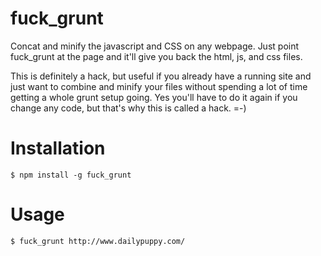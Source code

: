 # fuck_grunt

Concat and minify the javascript and CSS on any webpage. Just point fuck_grunt at the page and it'll give you
back the html, js, and css files.

This is definitely a hack, but useful if you already have a running site and just want to combine and minify your files
without spending a lot of time getting a whole grunt setup going. Yes you'll have to do it again if you change any code,
but that's why this is called a hack. =-)

# Installation

    $ npm install -g fuck_grunt

# Usage

    $ fuck_grunt http://www.dailypuppy.com/
